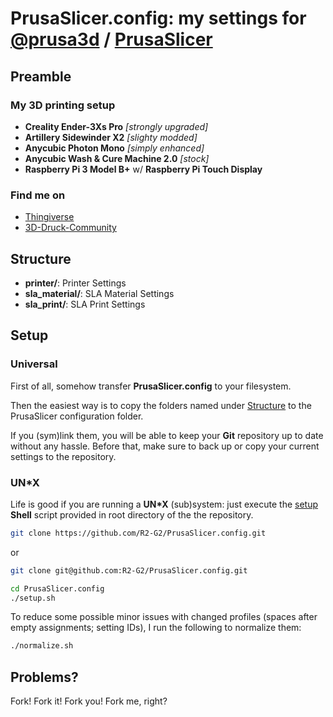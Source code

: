 # PrusaSlicer.config: my settings for [@prusa3d](https://github.com/prusa3d) / [PrusaSlicer](https://github.com/prusa3d/PrusaSlicer)

## Preamble

### My 3D printing setup

- **Creality Ender-3Xs Pro** *[strongly upgraded]*
- **Artillery Sidewinder X2** *[slighty modded]*
- **Anycubic Photon Mono** *[simply enhanced]*
- **Anycubic Wash & Cure Machine 2.0** *[stock]*
- **Raspberry Pi 3 Model B+** w/ **Raspberry Pi Touch Display**

### Find me on

- [Thingiverse](https://www.thingiverse.com/r2g2de)
- [3D-Druck-Community](https://www.3d-druck-community.de/member.php?action=profile&uid=16354)

## Structure

- **printer/**: Printer Settings
- **sla_material/**: SLA Material Settings
- **sla_print/**: SLA Print Settings

## Setup

### Universal

First of all, somehow transfer **PrusaSlicer.config** to your filesystem.

Then the easiest way is to copy the folders named under [Structure](#structure) to the PrusaSlicer configuration folder.

If you (sym)link them, you will be able to keep your **Git** repository up to date without any hassle. Before that, make
sure to back up or copy your current settings to the repository.

### UN*X

Life is good if you are running a **UN\*X** (sub)system: just execute the [setup](https://github.com/R2-G2/PrusaSlicer.config/blob/master/setup.sh)
**Shell** script provided in root directory of the the repository.

```sh
git clone https://github.com/R2-G2/PrusaSlicer.config.git
```

or

```sh
git clone git@github.com:R2-G2/PrusaSlicer.config.git
```

```sh
cd PrusaSlicer.config
./setup.sh
```

To reduce some possible minor issues with changed profiles (spaces after empty assignments; setting IDs), I run the
following to normalize them:

```sh
./normalize.sh
```

## Problems?

Fork! Fork it! Fork you! Fork me, right?
